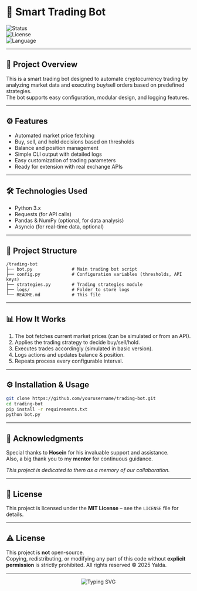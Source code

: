 # 🤖 Smart Trading Bot

![Status](https://img.shields.io/badge/status-active-brightgreen)  
![License](https://img.shields.io/badge/license-MIT-blue)  
![Language](https://img.shields.io/badge/language-Python-orange)

---

## 🚀 Project Overview

This is a smart trading bot designed to automate cryptocurrency trading by analyzing market data and executing buy/sell orders based on predefined strategies.  
The bot supports easy configuration, modular design, and logging features.

---

## ⚙️ Features

- Automated market price fetching  
- Buy, sell, and hold decisions based on thresholds  
- Balance and position management  
- Simple CLI output with detailed logs  
- Easy customization of trading parameters  
- Ready for extension with real exchange APIs

---

## 🛠️ Technologies Used

- Python 3.x  
- Requests (for API calls)  
- Pandas & NumPy (optional, for data analysis)  
- Asyncio (for real-time data, optional)

---

## 📁 Project Structure

```
/trading-bot
├── bot.py               # Main trading bot script
├── config.py            # Configuration variables (thresholds, API keys)
├── strategies.py        # Trading strategies module
├── logs/                # Folder to store logs
└── README.md            # This file
```

---

## 📊 How It Works

1. The bot fetches current market prices (can be simulated or from an API).  
2. Applies the trading strategy to decide buy/sell/hold.  
3. Executes trades accordingly (simulated in basic version).  
4. Logs actions and updates balance & position.  
5. Repeats process every configurable interval.

---

## ⚙️ Installation & Usage

```bash
git clone https://github.com/yourusername/trading-bot.git
cd trading-bot
pip install -r requirements.txt
python bot.py
```

---

## 🙏 Acknowledgments

Special thanks to **Hosein** for his invaluable support and assistance.  
Also, a big thank you to my **mentor** for continuous guidance.  

_This project is dedicated to them as a memory of our collaboration._

---

## 📜 License

This project is licensed under the **MIT License** – see the `LICENSE` file for details.

---
## ⚠️ License

This project is **not** open-source.  
Copying, redistributing, or modifying any part of this code without **explicit permission** is strictly prohibited.
All rights reserved © 2025 Yalda.





---

<p align="center">
  <img src="https://readme-typing-svg.demolab.com?font=Fira+Code&duration=4000&pause=500&color=00F7FF&center=true&repeat=false&width=600&lines=Thanks+for+checking+out+my+project!+⭐" alt="Typing SVG" />
</p>
